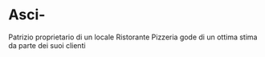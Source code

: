 # Asci-
Patrizio proprietario di un locale Ristorante Pizzeria gode di un ottima stima da parte dei suoi clienti
